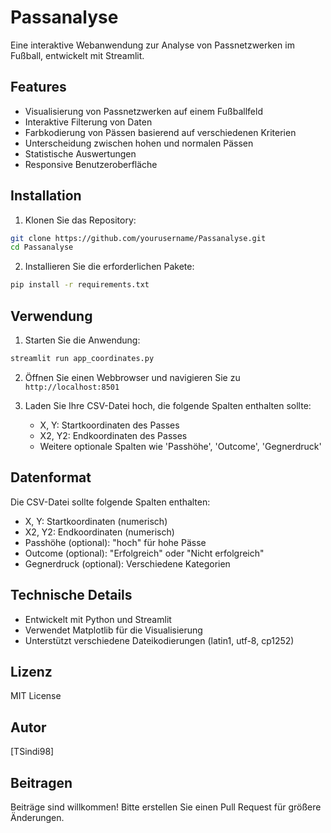 # Passanalyse

Eine interaktive Webanwendung zur Analyse von Passnetzwerken im Fußball, entwickelt mit Streamlit.

## Features

- Visualisierung von Passnetzwerken auf einem Fußballfeld
- Interaktive Filterung von Daten
- Farbkodierung von Pässen basierend auf verschiedenen Kriterien
- Unterscheidung zwischen hohen und normalen Pässen
- Statistische Auswertungen
- Responsive Benutzeroberfläche

## Installation

1. Klonen Sie das Repository:
```bash
git clone https://github.com/yourusername/Passanalyse.git
cd Passanalyse
```

2. Installieren Sie die erforderlichen Pakete:
```bash
pip install -r requirements.txt
```

## Verwendung

1. Starten Sie die Anwendung:
```bash
streamlit run app_coordinates.py
```

2. Öffnen Sie einen Webbrowser und navigieren Sie zu `http://localhost:8501`

3. Laden Sie Ihre CSV-Datei hoch, die folgende Spalten enthalten sollte:
   - X, Y: Startkoordinaten des Passes
   - X2, Y2: Endkoordinaten des Passes
   - Weitere optionale Spalten wie 'Passhöhe', 'Outcome', 'Gegnerdruck'

## Datenformat

Die CSV-Datei sollte folgende Spalten enthalten:

- X, Y: Startkoordinaten (numerisch)
- X2, Y2: Endkoordinaten (numerisch)
- Passhöhe (optional): "hoch" für hohe Pässe
- Outcome (optional): "Erfolgreich" oder "Nicht erfolgreich"
- Gegnerdruck (optional): Verschiedene Kategorien

## Technische Details

- Entwickelt mit Python und Streamlit
- Verwendet Matplotlib für die Visualisierung
- Unterstützt verschiedene Dateikodierungen (latin1, utf-8, cp1252)

## Lizenz

MIT License

## Autor

[TSindi98]

## Beitragen

Beiträge sind willkommen! Bitte erstellen Sie einen Pull Request für größere Änderungen.
